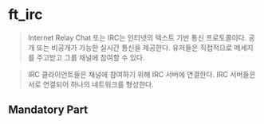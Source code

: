 # ft_irc
> Internet Relay Chat 또는 IRC는 인터넷의 텍스트 기반 통신 프로토콜이다.
> 공개 또는 비공개가 가능한 실시간 통신을 제공한다.
> 유저들은 직접적으로 메세지를 주고받고 그룹 채널에 참여할 수 있다.

> IRC 클라이언트들은 채널에 참여하기 위해 IRC 서버에 연결한다. IRC 서버들은 서로 연결되어 하나의 네트워크를 형성한다.

## Mandatory Part
<!--|||-->
<!--|---|---|-->
<!--|Program name|ircserv|-->
<!--|Turn in files|Makefile, *.{h, hpp}, *.cpp, *.tpp, *.ipp, an optional configuration file|-->
<!--|Makefile|NAME, all, clean, fclean, re|-->
<!--|Arguments|port: The listening port password: The connection password|-->
<!--|External functs.|Everything in C++ 98 socket, close, setsockopt, getsockname, getprotobyname, gethostbyname, getaddrinfo, freadaddrinfo, bind, connect, listen, accept, htons, htonl, ntohs, ntohl, inet_addr, inet_ntoa, send, recv, signal, sigaction, lseek, fstat, fcntl, poll (or equivalent)|-->
<!--|Libft authorized|n/a|-->
<!--|Description|An IRC server in C++ 98|-->
